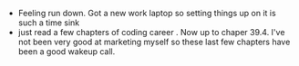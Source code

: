 - Feeling run down. Got a new work laptop so setting things up on it is such a time sink
- just read a few chapters of coding career . Now up to chaper 39.4. I've not been very good at marketing myself so these last few chapters have been a good wakeup call. 
